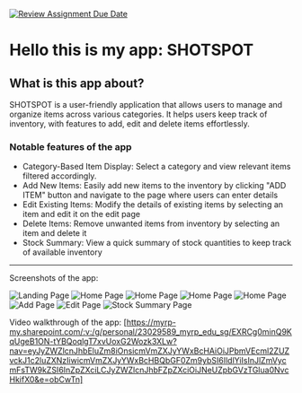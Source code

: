 [![Review Assignment Due Date](https://classroom.github.com/assets/deadline-readme-button-22041afd0340ce965d47ae6ef1cefeee28c7c493a6346c4f15d667ab976d596c.svg)](https://classroom.github.com/a/pKaCH46a)

# Hello this is my app: SHOTSPOT

## What is this app about?
SHOTSPOT is a user-friendly application that allows users to manage and
organize items across various categories. It helps users keep track of
inventory, with features to add, edit and delete items effortlessly.

### Notable features of the app
- Category-Based Item Display: Select a category and view relevant items
filtered accordingly.
- Add New Items: Easily add new items to the inventory by clicking "ADD ITEM"
button and navigate to the page where users can enter details
- Edit Existing Items: Modify the details of existing items by selecting an item
and edit it on the edit page
- Delete Items: Remove unwanted items from inventory by selecting an item and delete it
- Stock Summary: View a quick summary of stock quantities to keep track of available inventory
 
-----------

Screenshots of the app:

![Landing Page](./images/landingPage.png)
![Home Page](./images/homeSneaker1.png)
![Home Page](./images/homeSneaker2.png)
![Home Page](./images/homeShirt.png)
![Home Page](./images/homeHoodies.png)
![Add Page](./images/addItem.png)
![Edit Page](./images/editItem.png)
![Stock Summary Page](./images/stockSummary.png)

Video walkthrough of the app:
[https://myrp-my.sharepoint.com/:v:/g/personal/23029589_myrp_edu_sg/EXRCg0minQ9KqUgeB1ON-tYBQoqlgT7xvUoxG2Wozk3XLw?nav=eyJyZWZlcnJhbEluZm8iOnsicmVmZXJyYWxBcHAiOiJPbmVEcml2ZUZvckJ1c2luZXNzIiwicmVmZXJyYWxBcHBQbGF0Zm9ybSI6IldlYiIsInJlZmVycmFsTW9kZSI6InZpZXciLCJyZWZlcnJhbFZpZXciOiJNeUZpbGVzTGlua0NvcHkifX0&e=obCwTn]
